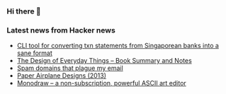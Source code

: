 ### Hi there 👋

<!--
**arashid-sh/arashid-sh** is a ✨ _special_ ✨ repository because its `README.md` (this file) appears on your GitHub profile.

Here are some ideas to get you started:

- 🔭 I’m currently working on ...
- 🌱 I’m currently learning ...
- 👯 I’m looking to collaborate on ...
- 🤔 I’m looking for help with ...
- 💬 Ask me about ...
- 📫 How to reach me: ...
- 😄 Pronouns: ...
- ⚡ Fun fact: ...
-->

### Latest news from Hacker news
<!-- BLOG-POST-LIST:START -->
- [CLI tool for converting txn statements from Singaporean banks into a sane format](https://github.com/ajensenwaud/dbs-tools)
- [The Design of Everyday Things – Book Summary and Notes](https://elvischidera.com/2022-06-24-design-everyday-things/)
- [Spam domains that plague my email](https://gist.github.com/brandedoutcast/d21ac9ce216f90f77513c76c25b1cd68)
- [Paper Airplane Designs &lpar;2013&rpar;](https://www.foldnfly.com/#/1-1-1-1-1-1-1-1-2)
- [Monodraw – a non-subscription, powerful ASCII art editor](https://blog.helftone.com/monodraw-v1.6/)
<!-- BLOG-POST-LIST:END -->
